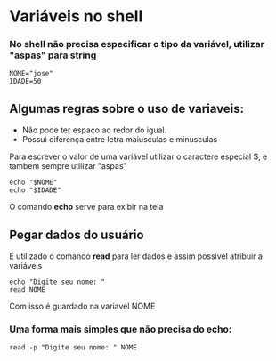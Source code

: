# Variáveis no shell 

### No shell não precisa especificar o tipo da variável, utilizar "aspas" para string
```
NOME="jose"
IDADE=50
 ```

## Algumas regras sobre o uso de variaveis:

 * Não pode ter espaço ao redor do igual.
 * Possui diferença entre letra maiusculas e minusculas

Para escrever o valor de uma variável utilizar o caractere especial $, e tambem sempre utilizar "aspas"
```
echo "$NOME"
echo "$IDADE"
```

O comando **echo** serve para exibir na tela


## Pegar dados do usuário 

É utilizado o comando **read** para ler dados e assim possivel atribuir a variáveis
```
echo "Digite seu nome: "
read NOME 
```

Com isso é guardado na variavel NOME

 
### Uma forma mais simples que não precisa do **echo**:

`read -p "Digite seu nome: " NOME `
